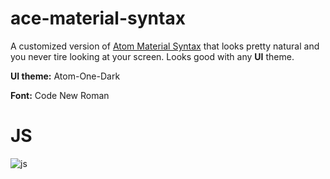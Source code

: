 # ace-material-syntax

A customized version of [Atom Material Syntax](https://github.com/atom-material/atom-material-syntax-dark) that looks pretty natural and you never tire looking at your screen. Looks good with any **UI** theme.

**UI theme:** Atom-One-Dark

**Font:** Code New Roman

# JS
![js](https://s13.postimg.org/cvz37zx9z/modernizr_js_opt_lampp_htdocs_Atom_006.png)
